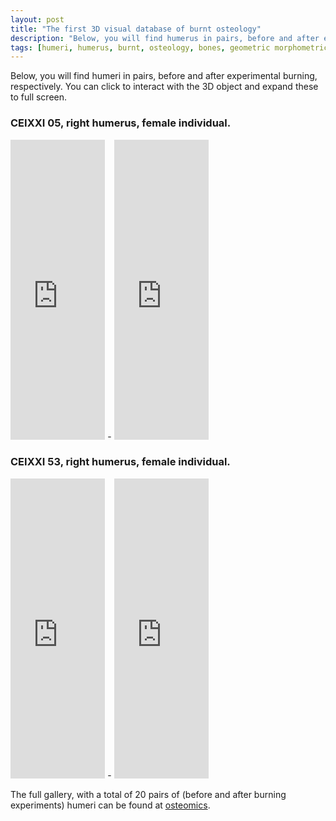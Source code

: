 ```yaml
---
layout: post
title: "The first 3D visual database of burnt osteology"
description: "Below, you will find humerus in pairs, before and after experimental burning, respectively. Click to interact with the 3D object."
tags: [humeri, humerus, burnt, osteology, bones, geometric morphometric, 3D models]
---
```


Below, you will find humeri in pairs, before and after experimental burning, respectively. You can click to interact with the 3D object and expand these to full screen.

### CEIXXI 05, right humerus, female individual.
<iframe src="https://sketchfab.com/models/3ab7679855e94b3ab93aaa854c36d7cd/embed" width="30%" height="480" frameborder="0" allowfullscreen="allowfullscreen"></iframe> - <iframe src="https://sketchfab.com/models/8252cb4bfd7547d0acffa782cf58fb97/embed" width="30%" height="480" frameborder="0" allowfullscreen="allowfullscreen"></iframe>

### CEIXXI 53, right humerus, female individual.
<iframe src="https://sketchfab.com/models/1ad6e519842b456d915fe7e48ba944a9/embed" width="30%" height="480" frameborder="0" allowfullscreen="allowfullscreen"></iframe> - <iframe src="https://sketchfab.com/models/bfc65c33d6194f7194381b07404363b4/embed" width="30%" height="480" frameborder="0" allowfullscreen="allowfullscreen"></iframe>

The full gallery, with a total of 20 pairs of (before and after burning experiments) humeri can be found at [osteomics](http://osteomics.com/3d-hot-humeri).